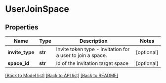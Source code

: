 # UserJoinSpace

## Properties
Name | Type | Description | Notes
------------ | ------------- | ------------- | -------------
**invite_type** | **str** | Invite token type - invitation for a user to join a space. | [optional] 
**space_id** | **str** | Id of the invitation target space | [optional] 

[[Back to Model list]](../README.md#documentation-for-models) [[Back to API list]](../README.md#documentation-for-api-endpoints) [[Back to README]](../README.md)

